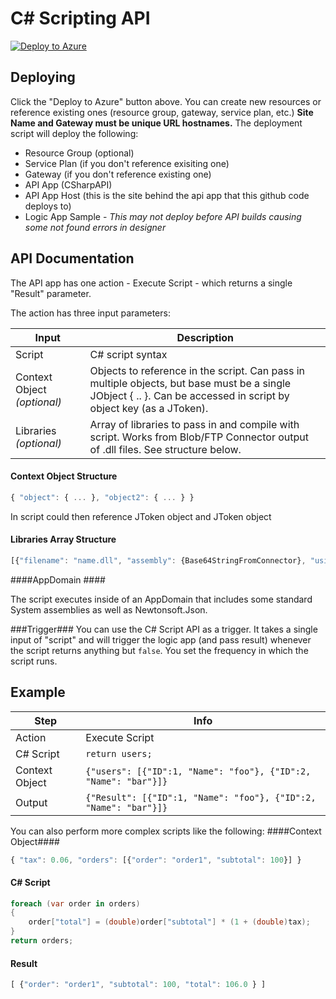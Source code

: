 # C# Scripting API
[![Deploy to Azure](http://azuredeploy.net/deploybutton.png)](https://azuredeploy.net/)

## Deploying ##
Click the "Deploy to Azure" button above.  You can create new resources or reference existing ones (resource group, gateway, service plan, etc.)  **Site Name and Gateway must be unique URL hostnames.**  The deployment script will deploy the following:
 * Resource Group (optional)
 * Service Plan (if you don't reference exisiting one)
 * Gateway (if you don't reference existing one)
 * API App (CSharpAPI)
 * API App Host (this is the site behind the api app that this github code deploys to)
 * Logic App Sample - *This may not deploy before API builds causing some not found errors in designer*

## API Documentation ##
The API app has one action - Execute Script - which returns a single "Result" parameter.

The action has three input parameters:

| Input | Description |
| ----- | ----- |
| Script | C# script syntax |
| Context Object *(optional)* | Objects to reference in the script.  Can pass in multiple objects, but base must be a single JObject { .. }. Can be accessed in script by object key (as a JToken). |
| Libraries *(optional)* | Array of libraries to pass in and compile with script. Works from Blob/FTP Connector output of .dll files. See structure below. |

#### Context Object Structure ####
```javascript
{ "object": { ... }, "object2": { ... } }
```
In script could then reference JToken object and JToken object

#### Libraries Array Structure ####
```javascript
[{"filename": "name.dll", "assembly": {Base64StringFromConnector}, "usingstatment": "using Library.Reference;"}, { ... } ] 
```

####AppDomain ####

The script executes inside of an AppDomain that includes some standard System assemblies as well as Newtonsoft.Json.

###Trigger###
You can use the C# Script API as a trigger.  It takes a single input of "script" and will trigger the logic app (and pass result) whenever the script returns anything but `false`.  You set the frequency in which the script runs.

## Example ##
| Step   | Info |
|----|----|
| Action | Execute Script |
| C# Script | `return users;` |
| Context Object | `{"users": [{"ID":1, "Name": "foo"}, {"ID":2, "Name": "bar"}]}` |
| Output | `{"Result": [{"ID":1, "Name": "foo"}, {"ID":2, "Name": "bar"}]}` |

You can also perform more complex scripts like the following:
####Context Object####
```javascript
{ "tax": 0.06, "orders": [{"order": "order1", "subtotal": 100}] }
```
#### C\# Script ####
```csharp
foreach (var order in orders)
{
    order["total"] = (double)order["subtotal"] * (1 + (double)tax);
}
return orders;
```

#### Result ####
```javascript
[ {"order": "order1", "subtotal": 100, "total": 106.0 } ] 
```
